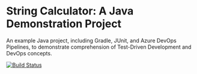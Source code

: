 # String Calculator: A Java Demonstration Project

An example Java project, including Gradle, JUnit, and Azure DevOps Pipelines, to demonstrate comprehension of Test-Driven Development and DevOps concepts.

[![Build Status](https://dev.azure.com/sfratt/string-calculator/_apis/build/status/sfratt.string-calculator?branchName=master)](https://dev.azure.com/sfratt/string-calculator/_build/latest?definitionId=4&branchName=master)
